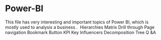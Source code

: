 # Power-BI
This file has very interesting and important topics of Power BI, which is mostly used to analysis a business . 
‌ Hierarchies Matrix
‌Drill through
‌Page navigation
‌Bookmark Button
‌KPI
‌Key Influencers
‌Decomposition Tree
‌Q &A
